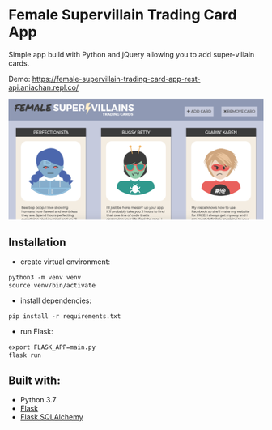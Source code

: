 # Female Supervillain Trading Card App

Simple app build with Python and jQuery allowing you to add super-villain cards.

Demo: https://female-supervillain-trading-card-app-rest-api.aniachan.repl.co/

![Female Supervillain App](female-supervillain-app.png)

## Installation
- create virtual environment:
```
python3 -m venv venv
source venv/bin/activate
```
- install dependencies:
```
pip install -r requirements.txt
```
- run Flask:
```
export FLASK_APP=main.py
flask run
```

## Built with:
- Python 3.7
- [Flask](http://flask.palletsprojects.com/en/1.1.x/)
- [Flask SQLAlchemy](https://flask-sqlalchemy.palletsprojects.com/en/2.x/)